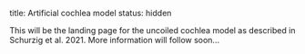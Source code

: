title: Artificial cochlea model
status: hidden

This will be the landing page for the uncoiled cochlea model as described in Schurzig et al. 2021. More information will follow soon...
